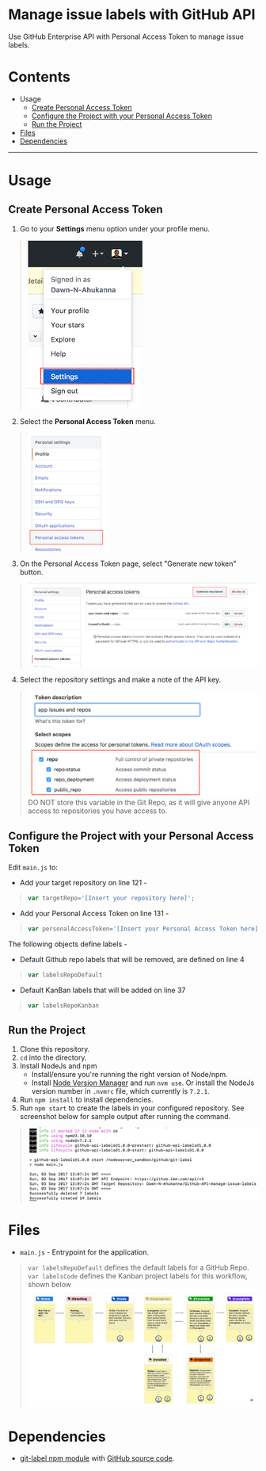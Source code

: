 # Manage issue labels with GitHub API
Use GitHub Enterprise API with Personal Access Token to manage issue labels.

# Contents
* Usage
  * [Create Personal Access Token](#create-personal-access-token)
  * [Configure the Project with your Personal Access Token](#configure-the-project-with-your-personal-access-token)
  * [Run the Project](#run-the-project)
* [Files](#files)
* [Dependencies](#dependencies)
----

# Usage
## Create Personal Access Token
1. Go to your **Settings** menu option under your profile menu.
> ![Settings Menu](./images/0-SettingsMenu.png)

2. Select the **Personal Access Token** menu.
> ![Personal Access Token Menu](./images/1-PersonalAccessTokenMenu.png)

3. On the Personal Access Token page, select "Generate new token" button.
> ![Generate Personal Access Token](./images/2-PersonalAccessTokenPage.png)

4. Select the repository settings and make a note of the API key.
> ![Settings for Personal Access Token](./images/3-PersonalAccessTokenSettings.png)
> DO NOT store this variable in the Git Repo, as it will give anyone API access to repositories you have access to.

## Configure the Project with your Personal Access Token
Edit `main.js` to:
* Add your target repository on line 121 -
> ```javascript
> var targetRepo='[Insert your repository here]';
> ```

* Add your Personal Access Token on line 131 -
>```javascript
> var personalAccessToken='[Insert your Personal Access Token here]';
> ```

The following objects define labels -
* Default Github repo labels that will be removed, are defined on line 4
> ```javascript
> var labelsRepoDefault
> ```

* Default KanBan labels that will be added on line 37
> ```javascript
> var labelsRepoKanban
> ```

## Run the Project
1. Clone this repository.
2. `cd` into the directory.
3. Install NodeJs and npm
    * Install/ensure you're running the right version of Node/npm.  
    * Install [Node Version Manager](https://github.com/creationix/nvm) and run `nvm use`. Or install the NodeJs version number in `.nvmrc` file, which currently is `7.2.1`.
4. Run `npm install` to install dependencies.
5. Run `npm start` to create the labels in your configured repository. See screenshot below for sample output after running the command.
> ![Run Command](./images/4-RunGitHubLabels.png)

# Files
* `main.js` - Entrypoint for the application.
> `var labelsRepoDefault` defines the default labels for a GitHub Repo.  
> `var labelsCode` defines the Kanban project labels for this workflow, shown below
> ![Kanban workflow](./images/Github-Issue-Workflow.png)

# Dependencies
* [git-label npm module](https://www.npmjs.com/package/git-label) with [GitHub source code](https://github.com/jasonbellamy/git-label).
